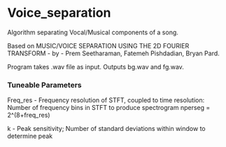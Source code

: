 # Voice_separation
Algorithm separating Vocal/Musical components of a song.

Based on MUSIC/VOICE SEPARATION USING THE 2D FOURIER TRANSFORM - by - Prem Seetharaman, Fatemeh Pishdadian, Bryan Pard.

Program takes .wav file as input. Outputs bg.wav and fg.wav.

### Tuneable Parameters 

Freq_res - Frequency resolution of STFT, coupled to time resolution:
           Number of frequency bins in STFT to produce spectrogram
           nperseg = 2^(8+freq_res)

k - Peak sensitivity; Number of standard deviations within window to determine peak

